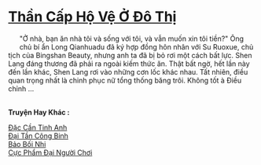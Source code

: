 <a href="https://truyentiki.com/than-cap-ho-ve-o-do-thi.33569/" title="Thần Cấp Hộ Vệ Ở Đô Thị"><h1>Thần Cấp Hộ Vệ Ở Đô Thị</h1></a><div style="display:table"><img align="right" style="float: left; padding: 10px;" src="https://truyentiki.com/images/story/200x260/33569.jpg" alt="">"Ở nhà, bạn ăn nhà tôi và sống với tôi, và vẫn muốn xin tôi tiền?" Ông chủ bí ẩn Long Qianhuadu đã ký hợp đồng hôn nhân với Su Ruoxue, chủ tịch của Bingshan Beauty, nhưng anh ta đã bị bỏ rơi một cách bất lực. Shen Lang đáng thương đã phải ra ngoài kiếm thức ăn. Thật bất ngờ, hết lần này đến lần khác, Shen Lang rơi vào những cơn lốc khác nhau. Tất nhiên, điều quan trọng nhất là chinh phục nữ tổng thống băng trôi. Không tốt à Điều chỉnh ...</div><p><br><b>Truyện Hay Khác :</b></p><a href="https://truyentiki.com/dac-can-tinh-anh.33568/" alt="Đặc Cần Tinh Anh">Đặc Cần Tinh Anh</a><br/><a href="https://github.com/nownovels/top500/tree/master/truyenhay/33940/" alt="Đại Tần Công Binh">Đại Tần Công Binh</a><br/><a href="https://github.com/nownovels/top500/tree/master/truyenhay/33926/" alt="Bảo Bối Nhi">Bảo Bối Nhi</a><br/><a href="https://www.flickr.com/photos/188164041@N05/49959951498/" alt="Cực Phẩm Đại Người Chơi">Cực Phẩm Đại Người Chơi</a><br/>